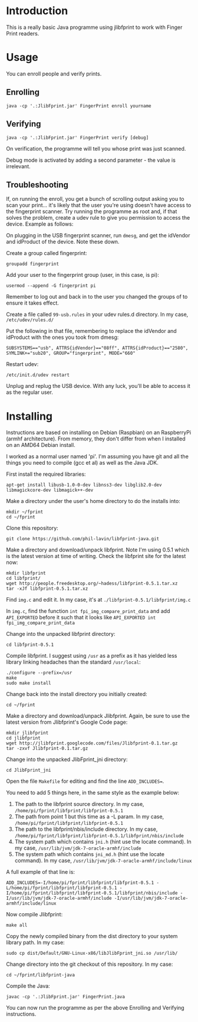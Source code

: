 Introduction
============

This is a really basic Java programme using jlibfprint to work with Finger Print readers.

Usage
=====

You can enroll people and verify prints.

Enrolling
---------

```
java -cp '.:JlibFprint.jar' FingerPrint enroll yourname
```

Verifying
---------

```
java -cp '.:JlibFprint.jar' FingerPrint verify [debug]
```

On verification, the programme will tell you whose print was just scanned.

Debug mode is activated by adding a second parameter - the value is irrelevant.

Troubleshooting
---------------

If, on running the enroll, you get a bunch of scrolling output asking you to scan your print... it's likely that the user you're using doesn't have access to the fingerprint scanner. Try running the programme as root and, if that
solves the problem, create a udev rule to give you permission to access the device. Example as follows:

On plugging in the USB fingerprint scanner, run ```dmesg```, and get the idVendor and idProduct of the device. Note these down.

Create a group called fingerprint:

```
groupadd fingerprint
```

Add your user to the fingerprint group (user, in this case, is pi):

```
usermod --append -G fingerprint pi
```

Remember to log out and back in to the user you changed the groups of to ensure it takes effect.

Create a file called ```99-usb.rules``` in your udev rules.d directory. In my case, ```/etc/udev/rules.d/```

Put the following in that file, remembering to replace the idVendor and idProduct with the ones you took from dmesg:

```
SUBSYSTEMS=="usb", ATTRS{idVendor}=="08ff", ATTRS{idProduct}=="2580", SYMLINK+="sub20", GROUP="fingerprint", MODE="660"
```

Restart udev:

```
/etc/init.d/udev restart
```

Unplug and replug the USB device. With any luck, you'll be able to access it as the regular user.

Installing
==========

Instructions are based on installing on Debian (Raspbian) on an RaspberryPi (armhf architecture). From memory, they don't differ from when I installed on an AMD64 Debian install.

I worked as a normal user named 'pi'. I'm assuming you have git and all the things you need to compile (gcc et al) as well as the Java JDK.

First install the required libraries:

```
apt-get install libusb-1.0-0-dev libnss3-dev libglib2.0-dev libmagickcore-dev libmagick++-dev
```

Make a directory under the user's home directory to do the installs into:

```
mkdir ~/fprint
cd ~/fprint
```

Clone this repository:

```
git clone https://github.com/phil-lavin/libfprint-java.git
```

Make a directory and download/unpack libfprint. Note I'm using 0.5.1 which is the latest version at time of writing. Check the libfprint site for the latest now:

```
mkdir libfprint
cd libfprint/
wget http://people.freedesktop.org/~hadess/libfprint-0.5.1.tar.xz
tar -xJf libfprint-0.5.1.tar.xz
```

Find ```img.c``` and edit it. In my case, it's at ```./libfprint-0.5.1/libfprint/img.c```

In ```img.c```, find the function ```int fpi_img_compare_print_data``` and add ```API_EXPORTED``` before it such that it looks like ```API_EXPORTED int fpi_img_compare_print_data```

Change into the unpacked libfprint directory:

```
cd libfprint-0.5.1
```

Compile libfprint. I suggest using ```/usr``` as a prefix as it has yielded less library linking headaches than the standard ```/usr/local```:

```
./configure --prefix=/usr
make
sudo make install
```

Change back into the install directory you initially created:

```
cd ~/fprint
```

Make a directory and download/unpack Jlibfprint. Again, be sure to use the latest version from Jlibfprint's Google Code page:

```
mkdir jlibfprint
cd jlibfprint
wget http://jlibfprint.googlecode.com/files/Jlibfprint-0.1.tar.gz
tar -zxvf Jlibfprint-0.1.tar.gz
```

Change into the unpacked JlibFprint_jni directory:

```
cd JlibFprint_jni
```

Open the file ```Makefile``` for editing and find the line ```ADD_INCLUDES=```.

You need to add 5 things here, in the same style as the example below:

1. The path to the libfprint source directory. In my case, ```/home/pi/fprint/libfprint/libfprint-0.5.1```
2. The path from point 1 but this time as a -L param. In my case, ```/home/pi/fprint/libfprint/libfprint-0.5.1```
3. The path to the libfprint/nbis/include directory. In my case, ```/home/pi/fprint/libfprint/libfprint-0.5.1/libfprint/nbis/include```
4. The system path which contains ```jni.h``` (hint use the locate command). In my case, ```/usr/lib/jvm/jdk-7-oracle-armhf/include```
5. The system path which contains ```jni_md.h``` (hint use the locate command). In my case, ```/usr/lib/jvm/jdk-7-oracle-armhf/include/linux```

A full example of that line is:

```
ADD_INCLUDES=-I/home/pi/fprint/libfprint/libfprint-0.5.1 -L/home/pi/fprint/libfprint/libfprint-0.5.1 -I/home/pi/fprint/libfprint/libfprint-0.5.1/libfprint/nbis/include -I/usr/lib/jvm/jdk-7-oracle-armhf/include -I/usr/lib/jvm/jdk-7-oracle-armhf/include/linux
```

Now compile Jlibfprint:

```
make all
```

Copy the newly compiled binary from the dist directory to your system library path. In my case:

```
sudo cp dist/Default/GNU-Linux-x86/libJlibFprint_jni.so /usr/lib/
```

Change directory into the git checkout of this repository. In my case:

```
cd ~/fprint/libfprint-java
```

Compile the Java:

```
javac -cp '.:JlibFprint.jar' FingerPrint.java
```

You can now run the programme as per the above Enrolling and Verifying instructions.

